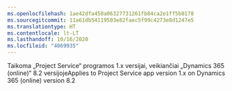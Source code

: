 ```yaml
---
ms.openlocfilehash: 1ae42dfa450a06327731261fb84ca2e1ff5b0178
ms.sourcegitcommit: 11a61db54119503e82faec5f99c4273e8d1247e5
ms.translationtype: HT
ms.contentlocale: lt-LT
ms.lasthandoff: 10/16/2020
ms.locfileid: "4069935"
---
```

<span data-ttu-id="fe917-101">Taikoma „Project Service“ programos 1.x versijai, veikiančiai „Dynamics 365 (online)“ 8.2 versijoje</span><span class="sxs-lookup"><span data-stu-id="fe917-101">Applies to Project Service app version 1.x on Dynamics 365 (online) version 8.2</span></span>


